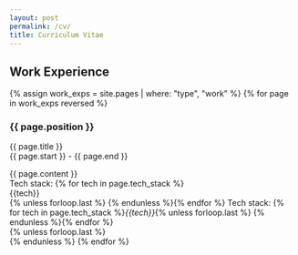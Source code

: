 ```yaml
---
layout: post
permalink: /cv/
title: Curriculum Vitae
---
```


## Work Experience

<div id="archives">
{% assign work_exps = site.pages | where: "type", "work" %}
{% for page in work_exps reversed %}
    <article class="post">
        <h3>{{ page.position }}</h3>
        <div>
            <p class="author_title">{{ page.title }} <br>{{ page.start }} - {{ page.end }}</p>
        </div>
        <div class="entry">
            {{ page.content }}
        </div> 
        Tech stack: {% for tech in page.tech_stack %}<div class="tech-tag">{{tech}}</div>{% unless forloop.last %}&nbsp;{% endunless %}{% endfor %}  
        Tech stack: {% for tech in page.tech_stack %}<i class="tech-tag">{{tech}}</i>{% unless forloop.last %}&nbsp;{% endunless %}{% endfor %}        
    </article>
    {% unless forloop.last %}<br>{% endunless %}
{% endfor %}
</div>
